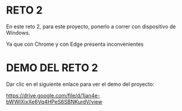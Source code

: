 # RETO 2
En este reto 2, para este proyecto, ponerlo a correr con dispositivo de Windows.

Ya que con Chrome y con Edge presenta inconvenientes

# DEMO DEL RETO 2

Dar clic en el siguiente enlace para ver el demo del proyecto:

https://drive.google.com/file/d/1ian4e-bWWIXixXe6Vq4HPeS6SBNKurdV/view
